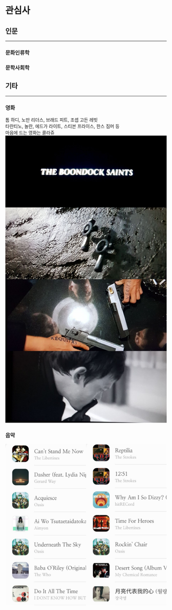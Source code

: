 # 관심사

## 인문
---
### 문화인류학  
### 문학사회학  

## 기타
---
### 영화
톰 하디, 노만 리더스, 브래드 피트, 조셉 고든 레빗  
타란티노, 놀란, 에드가 라이트, 스티븐 프라이스, 한스 짐머 등  
마음에 드는 영화는 콜라쥬  
![분닥세인트](/assets/images/20210211_223702.jpg)  
### 음악
![자주듣는곡](/assets/images/20210513_104123.jpg)

